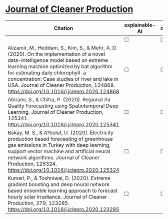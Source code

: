 # [Journal of Cleaner Production](https://www.journals.elsevier.com/journal-of-cleaner-production)

| Citation           | explainable-AI | data   | code | hybrid |   reviews  |
|--------------------|----------------|--------|------|--------|------------|
|  |   &#9744;   | &#9744; | &#9744; | &#9744;  |  |
|Alizamir, M., Heddam, S., Kim, S., & Mehr, A. D. (2020). On the implementation of a novel data-intelligence model based on extreme learning machine optimized by bat algorithm for estimating daily chlorophyll-a concentration: Case studies of river and lake in USA. Journal of Cleaner Production, 124868.  https://doi.org/10.1016/j.jclepro.2020.124868  |   &#9744;   | &#9744; | &#9744; | &#9744;  |  |
| Abirami, S., & Chitra, P. (2020). Regional Air Quality Forecasting using Spatiotemporal Deep Learning. Journal of Cleaner Production, 125341. https://doi.org/10.1016/j.jclepro.2020.125341   |   &#9744;   | &#9744; | &#9744; | &#9744;  |  |
| Bakay, M. S., & A?bulut, U. (2020). Electricity production based forecasting of greenhouse gas emissions in Turkey with deep learning, support vector machine and artificial neural network algorithms. Journal of Cleaner Production, 125324. https://doi.org/10.1016/j.jclepro.2020.125324    |   &#9744;   | &#9744; | &#9744; | &#9744;  |  |
| Kumari, P., & Toshniwal, D. (2020). Extreme gradient boosting and deep neural network based ensemble learning approach to forecast hourly solar irradiance. Journal of Cleaner Production, 279, 123285. https://doi.org/10.1016/j.jclepro.2020.123285    |   &#9744;   | &#9744; | &#9744; | &#9744;  |  |